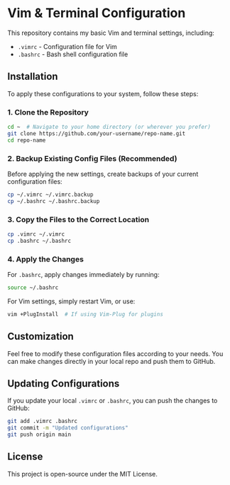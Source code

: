 # Vim & Terminal Configuration

This repository contains my basic Vim and terminal settings, including:

- `.vimrc` - Configuration file for Vim
- `.bashrc` - Bash shell configuration file

## Installation

To apply these configurations to your system, follow these steps:

### **1. Clone the Repository**
```sh
cd ~  # Navigate to your home directory (or wherever you prefer)
git clone https://github.com/your-username/repo-name.git
cd repo-name
```

### **2. Backup Existing Config Files (Recommended)**
Before applying the new settings, create backups of your current configuration files:
```sh
cp ~/.vimrc ~/.vimrc.backup
cp ~/.bashrc ~/.bashrc.backup
```

### **3. Copy the Files to the Correct Location**
```sh
cp .vimrc ~/.vimrc
cp .bashrc ~/.bashrc
```

### **4. Apply the Changes**
For `.bashrc`, apply changes immediately by running:
```sh
source ~/.bashrc
```

For Vim settings, simply restart Vim, or use:
```sh
vim +PlugInstall  # If using Vim-Plug for plugins
```

## Customization
Feel free to modify these configuration files according to your needs. You can make changes directly in your local repo and push them to GitHub.

## Updating Configurations
If you update your local `.vimrc` or `.bashrc`, you can push the changes to GitHub:
```sh
git add .vimrc .bashrc
git commit -m "Updated configurations"
git push origin main
```

## License
This project is open-source under the MIT License.


